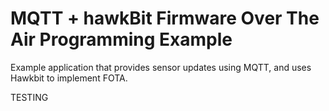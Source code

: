 # MQTT + hawkBit Firmware Over The Air Programming Example

Example application that provides sensor updates using MQTT, and uses
Hawkbit to implement FOTA.

TESTING
